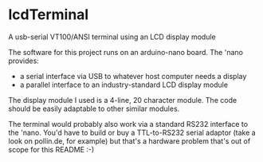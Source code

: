 # lcdTerminal
A usb-serial VT100/ANSI terminal using an LCD display module

The software for this project runs on an arduino-nano board.
The 'nano provides:
* a serial interface via USB to whatever host computer needs a display
* a parallel interface to an industry-standard LCD display module

The display module I used is a 4-line, 20 character module. The code should be easily adaptable to other similar modules.

The terminal would probably also work via a standard RS232 interface to the 'nano. You'd have to build or buy a TTL-to-RS232 serial adaptor (take a look on pollin.de, for example) but that's a hardware problem that's out of scope for this README :-)
